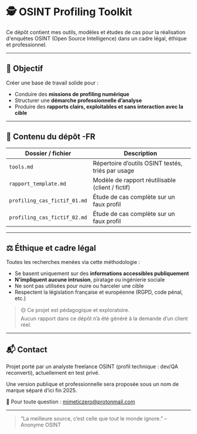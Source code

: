 # 🕵️ OSINT Profiling Toolkit

Ce dépôt contient mes outils, modèles et études de cas pour la réalisation d'enquêtes OSINT (Open Source Intelligence) dans un cadre légal, éthique et professionnel.

---

## 📌 Objectif

Créer une base de travail solide pour :
- Conduire des **missions de profiling numérique**
- Structurer une **démarche professionnelle d’analyse**
- Produire des **rapports clairs, exploitables et sans interaction avec la cible**

---

## 🧰 Contenu du dépôt -FR

| Dossier / fichier | Description |
|------------------|-------------|
| `tools.md` | Répertoire d’outils OSINT testés, triés par usage |
| `rapport_template.md` | Modèle de rapport réutilisable (client / fictif) |
| `profiling_cas_fictif_01.md` | Étude de cas complète sur un faux profil |
| `profiling_cas_fictif_02.md` | Étude de cas complète sur un faux profil |

---

## ⚖️ Éthique et cadre légal

Toutes les recherches menées via cette méthodologie :
- Se basent uniquement sur des **informations accessibles publiquement**
- **N’impliquent aucune intrusion**, piratage ou ingénierie sociale
- Ne sont pas utilisées pour nuire ou harceler une cible
- Respectent la législation française et européenne (RGPD, code pénal, etc.)

> 🟡 Ce projet est pédagogique et exploratoire.  
> Aucun rapport dans ce dépôt n’a été généré à la demande d’un client réel.

---

## 📬 Contact

Projet porté par un analyste freelance OSINT (profil technique : dev/QA reconverti), actuellement en test privé.

Une version publique et professionnelle sera proposée sous un nom de marque séparé d’ici fin 2025.

📧 Pour toute question : mimeticzero@protonmail.com

---

> “La meilleure source, c’est celle que tout le monde ignore.” – Anonyme OSINT
